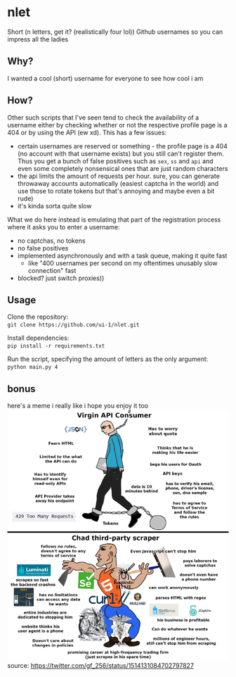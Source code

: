 # nlet

Short (n letters, get it? (realistically four lol)) Github usernames so you can impress all the ladies

## Why?

I wanted a cool (short) username for everyone to see how cool i am

## How?

Other such scripts that I've seen tend to check the availability of a username either by checking whether or not the
respective profile page is a 404 or by using the API (ew xd). This has a few issues:
* certain usernames are reserved or something - the profile page is a 404 (no account with that username exists) but you still can't register them. Thus you get a bunch of false positives such as `sex`, `ss` and `api` and even some completely nonsensical ones that are just random characters 
* the api limits the amount of requests per hour. sure, you can generate throwaway accounts automatically (easiest captcha in the world) and use those to rotate tokens but that's annoying and maybe even a bit rude)
* it's kinda sorta quite slow

What we do here instead is emulating that part of the registration process where it asks you to enter a username:
* no captchas, no tokens
* no false positives
* implemented asynchronously and with a task queue, making it quite fast
  * like "400 usernames per second on my oftentimes unusably slow connection" fast
* blocked? just switch proxies))

## Usage

Clone the repository:  
`git clone https://github.com/ui-1/nlet.git`

Install dependencies:  
`pip install -r requirements.txt`

Run the script, specifying the amount of letters as the only argument:  
`python main.py 4`

## bonus

here's a meme i really like i hope you enjoy it too
![scraping is cool](meme.jpg)
source: https://twitter.com/gf_256/status/1514131084702797827